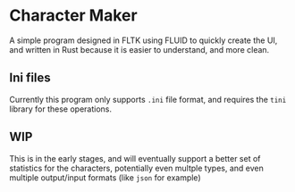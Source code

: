 # Character Maker

A simple program designed in FLTK using FLUID to quickly create the UI, and written in Rust because it is easier to understand, and more clean.

## Ini files

Currently this program only supports `.ini` file format, and requires the `tini` library for these operations.

## WIP

This is in the early stages, and will eventually support a better set of statistics for the characters, potentially even multple types, and even multiple output/input formats (like `json` for example)
